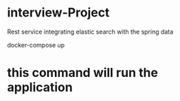 # interview-Project
Rest service integrating elastic search with the spring data

docker-compose up 
# this command will run the application
